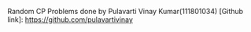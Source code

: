 Random CP Problems done by Pulavarti Vinay Kumar(111801034)
[Github link]: https://github.com/pulavartivinay